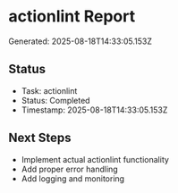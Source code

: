 # actionlint Report

Generated: 2025-08-18T14:33:05.153Z

## Status
- Task: actionlint
- Status: Completed
- Timestamp: 2025-08-18T14:33:05.153Z

## Next Steps
- Implement actual actionlint functionality
- Add proper error handling
- Add logging and monitoring
